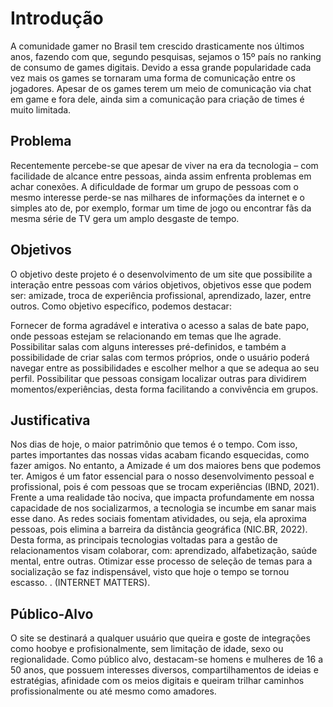 # Introdução

A comunidade gamer no Brasil tem crescido drasticamente nos últimos anos, fazendo com que, segundo pesquisas, sejamos o 15º país no ranking de consumo de games digitais. Devido a essa grande popularidade cada vez mais os games se tornaram uma forma de comunicação entre os jogadores.
Apesar de os games terem um meio de comunicação via chat em game e fora dele, ainda sim a comunicação para criação de times é muito limitada.

## Problema

Recentemente percebe-se que apesar de viver na era da tecnologia – com facilidade de alcance entre pessoas, ainda assim enfrenta problemas em achar conexões. A dificuldade de formar um grupo de pessoas com o mesmo interesse perde-se nas milhares de informações da internet e o simples ato de, por exemplo, formar um time de jogo ou encontrar fãs da mesma série de TV gera um amplo desgaste de tempo.

## Objetivos

O objetivo deste projeto é o desenvolvimento de um site que possibilite a interação entre pessoas com vários objetivos, objetivos esse que podem ser: amizade, troca de experiência profissional, aprendizado, lazer, entre outros.
Como objetivo específico, podemos destacar:
 
Fornecer de forma agradável e interativa o acesso a salas de bate papo, onde pessoas estejam se relacionando em temas que lhe agrade.
Possibilitar salas com alguns interesses pré-definidos, e também a possibilidade de criar salas com termos próprios, onde o usuário poderá navegar entre as possibilidades e escolher melhor a que se adequa ao seu perfil.
Possibilitar que pessoas consigam localizar outras para dividirem momentos/experiências, desta forma facilitando a convivência em grupos.


## Justificativa

Nos dias de hoje, o maior patrimônio que temos é o tempo. Com isso, partes importantes das nossas vidas acabam ficando esquecidas, como fazer amigos. No entanto, a Amizade é um dos maiores bens que podemos ter. Amigos é um fator essencial para o nosso desenvolvimento pessoal e profissional, pois é com pessoas que se trocam experiências (IBND, 2021).
Frente a uma realidade tão nociva, que impacta profundamente em nossa capacidade de nos socializarmos, a tecnologia se incumbe em sanar mais esse dano. As redes sociais fomentam atividades, ou seja, ela aproxima pessoas, pois elimina a barreira da distância geográfica (NIC.BR, 2022). 
Desta forma, as principais tecnologias voltadas para a gestão de relacionamentos visam colaborar, com: aprendizado, alfabetização, saúde mental, entre outras. Otimizar esse processo de seleção de temas para a socialização se faz indispensável, visto que hoje o tempo se tornou escasso. . (INTERNET MATTERS).

## Público-Alvo

O site se destinará a qualquer usuário que queira e goste de integrações como hoobye e profisionalmente, sem limitação de idade, sexo ou regionalidade.
Como público alvo, destacam-se homens e mulheres de 16 a 50 anos, que possuem interesses diversos, compartilhamentos de ideias e estratégias, afinidade com os meios digitais e queiram trilhar caminhos profissionalmente ou até mesmo como amadores.

